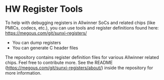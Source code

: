 # HW Register Tools
To help with debugging registers in Allwinner SoCs and related chips (like PMICs, codecs, etc.), you can use tools and register definitions found here: <https://megous.com/git/sunxi-registers/>
  * You can dump registers
  * You can generate C header files

The repository contains register definition files for various Allwinner related chips. Feel free to contribute more. 
See the README (<https://megous.com/git/sunxi-registers/about/>) inside the repository for more information.
